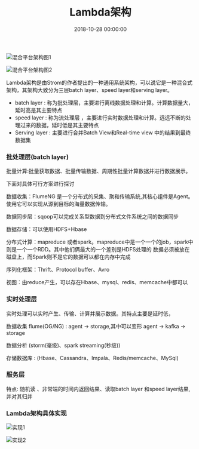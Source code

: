 ﻿---
layout: post
title: Lambda架构
date: 2018-10-28 00:00:00
categories: 大数据
---

![混合平台架构图1](https://i.loli.net/2018/10/26/5bd30ffb500a7.png)

![混合平台架构图2](https://i.loli.net/2018/10/26/5bd310938eb7c.png)

Lambda架构是由Strom的作者提出的一种通用系统架构，可以说它是一种混合式架构，其架构大致分为三层batch layer、speed layer和serving layer。

- batch layer : 称为批处理层，主要进行离线数据处理和计算。计算数据量大，延时高是其主要特点
- speed layer : 称为流处理层 ，主要进行实时数据处理和计算。远远不断的处理过来的数据，延时低是其主要特点
- Serving layer : 主要进行合并Batch View和Real-time view 中的结果到最终数据集

### 批处理层(batch layer)

批量计算:批量获取数据、批量传输数据、周期性批量计算数据并进行数据展示。

下面对具体可行方案进行探讨

数据收集：FlumeNG 是一个分布式的采集、聚和传输系统,其核心组件是Agent。使用它可以实现从源到目标的海量数据传输。

数据同步层：sqoop可以完成关系型数据到分布式文件系统之间的数据同步

数据存储：可以使用HDFS+Hbase

分布式计算：mapreduce 或者spark。mapreduce中是一个一个的job，spark中则是一个一个RDD。其中他们俩最大的一个差别是HDFS处理的 数据必须被放在磁盘上，而Spark则不是它的数据可以都在内存中完成

序列化框架：Thrift、Protocol buffer、Avro

视图：由reduce产生，可以存在Hbase、mysql、redis、memcache中都可以

### 实时处理层

实时处理可以实时产生、传输、计算并展示数据。其特点主要是延时低，

数据收集 flume(OG/NG) : agent -> storage,其中可以变形 agent -> kafka -> storage

数据分析 (storm(毫级)、spark streaming(秒级))

存储数据库 : (Hbase、Cassandra、Impala、Redis/memcache、MySql)

### 服务层

特点: 随机读 、非常端的时间内返回结果、读取batch layer 和speed layer结果,并对其归并

### Lambda架构具体实现

![实现1](https://i.loli.net/2018/10/26/5bd319a8c2342.png)

![实现2](https://i.loli.net/2018/10/26/5bd31a72c297b.png)